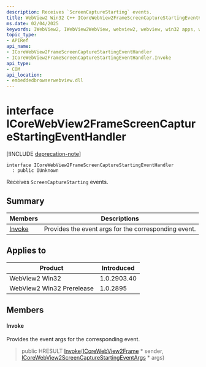 ```yaml
---
description: Receives `ScreenCaptureStarting` events.
title: WebView2 Win32 C++ ICoreWebView2FrameScreenCaptureStartingEventHandler
ms.date: 02/04/2025
keywords: IWebView2, IWebView2WebView, webview2, webview, win32 apps, win32, edge, ICoreWebView2, ICoreWebView2Controller, browser control, edge html, ICoreWebView2FrameScreenCaptureStartingEventHandler
topic_type: 
- APIRef
api_name:
- ICoreWebView2FrameScreenCaptureStartingEventHandler
- ICoreWebView2FrameScreenCaptureStartingEventHandler.Invoke
api_type:
- COM
api_location:
- embeddedbrowserwebview.dll
---
```


# interface ICoreWebView2FrameScreenCaptureStartingEventHandler

[!INCLUDE [deprecation-note](../includes/deprecation-note.md)]

```
interface ICoreWebView2FrameScreenCaptureStartingEventHandler
  : public IUnknown
```

Receives `ScreenCaptureStarting` events.

## Summary

 Members                        | Descriptions
--------------------------------|---------------------------------------------
[Invoke](#invoke) | Provides the event args for the corresponding event.

## Applies to

Product                         | Introduced
--------------------------------|---------------------------------------------
WebView2 Win32            |    1.0.2903.40
WebView2 Win32 Prerelease |    1.0.2895

## Members

#### Invoke

Provides the event args for the corresponding event.

> public HRESULT [Invoke](#invoke)([ICoreWebView2Frame](icorewebview2frame.md#icorewebview2frame) * sender, [ICoreWebView2ScreenCaptureStartingEventArgs](icorewebview2screencapturestartingeventargs.md#icorewebview2screencapturestartingeventargs) * args)

